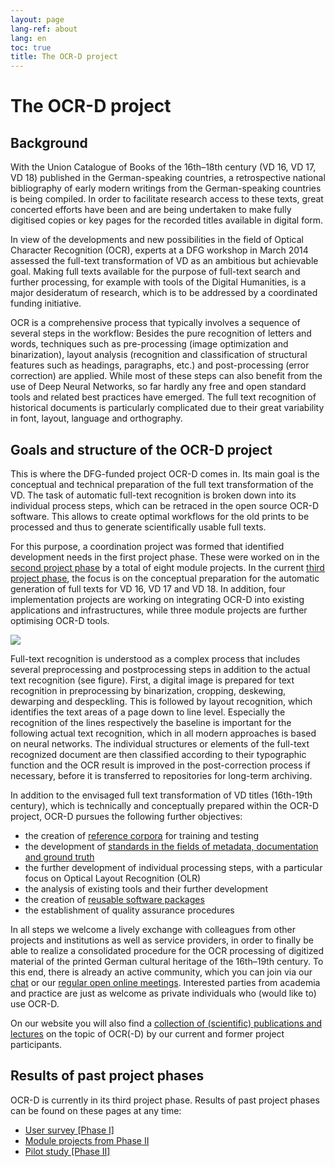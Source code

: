 ```yaml
---
layout: page
lang-ref: about
lang: en
toc: true
title: The OCR-D project
---
```


# The OCR-D project

## Background
With the Union Catalogue of Books of the 16th–18th century (VD 16, VD 17, VD 18) published in the German-speaking countries, 
a retrospective national bibliography of early modern writings from the German-speaking countries is being compiled. In order 
to facilitate research access to these texts, great concerted efforts have been and are being undertaken to make fully digitised 
copies or key pages for the recorded titles available in digital form.

In view of the developments and new possibilities in the field of Optical Character Recognition (OCR), experts at a DFG workshop in March 2014 assessed the full-text transformation of VD as an ambitious but achievable goal. Making full texts available for the purpose of full-text search and further processing, for example with tools of the Digital Humanities, is a major desideratum of research, which is to be addressed by a coordinated funding initiative.

OCR is a comprehensive process that typically involves a sequence of several steps in the workflow: Besides the pure recognition of letters and words, techniques such as pre-processing (image optimization and binarization), layout analysis (recognition and classification of structural features such as headings, paragraphs, etc.) and post-processing (error correction) are applied. While most of these steps can also benefit from the use of Deep Neural Networks, so far hardly any free and open standard tools and related best practices have emerged. The full text recognition of historical documents is particularly complicated due to their great variability in font, layout, language and orthography.

## Goals and structure of the OCR-D project
This is where the DFG-funded project OCR-D comes in. Its main goal is the conceptual and technical preparation of the full text transformation of the VD. The task of automatic full-text recognition is broken down into its individual process steps, which can be retraced in the open source OCR-D software. This allows to create optimal workflows for the old prints to be processed and thus to generate scientifically usable full texts.

For this purpose, a coordination project was formed that identified development needs in the first project phase. These were worked on in the [second project phase](phase2) by a total of eight module projects. 
In the current [third project phase](phase3), the focus is on the conceptual preparation for the automatic generation of full texts for VD 16, VD 17 and VD 18. In addition, four implementation projects are working on integrating OCR-D into existing applications and infrastructures, while three module projects are further optimising OCR-D tools.

![](/assets/Funktionsmodell.svg)

Full-text recognition is understood as a complex process that includes several preprocessing and postprocessing steps in addition
to the actual text recognition (see figure). First, a digital image is prepared for text recognition in preprocessing by binarization, cropping,
deskewing, dewarping and despeckling. This is followed by layout recognition, which identifies the text areas of a page down to line level. 
Especially the recognition of the lines respectively the baseline is important for the following actual text recognition, which in all modern approaches is based on neural networks. 
The individual structures or elements of the full-text recognized document are then classified according to their typographic function and the OCR result is improved in the post-correction process if necessary, before it is transferred to repositories for long-term archiving.

In addition to the envisaged full text transformation of VD titles (16th-19th century), which is technically and conceptually prepared within the OCR-D project, OCR-D pursues the following further objectives:
* the creation of [reference corpora](data) for training and testing
* the development of [standards in the fields of metadata, documentation and ground truth](spec)
* the further development of individual processing steps, with a particular focus on Optical Layout Recognition (OLR)
* the analysis of existing tools and their further development
* the creation of [reusable software packages](http://www.github.com/ocr-d)
* the establishment of quality assurance procedures

In all steps we welcome a lively exchange with colleagues from other projects and institutions as well as service providers, in order to finally be able to realize a consolidated procedure for the OCR processing of digitized material of the printed German cultural heritage of the 16th–19th century.
To this end, there is already an active community, which you can join via our [chat](https://gitter.im/OCR-D/Lobby) or our [regular open online meetings](community).
Interested parties from academia and practice are just as welcome as private individuals who (would like to) use OCR-D.

On our website you will also find a [collection of (scientific) publications and lectures](publications) on the topic of OCR(-D) by our current and former project participants.

## Results of past project phases
OCR-D is currently in its third project phase. Results of past project phases can be found on these pages at any time:
* [User survey [Phase I]](user_survey)
* [Module projects from Phase II](phase2)
* [Pilot study [Phase II]](initial-tests)